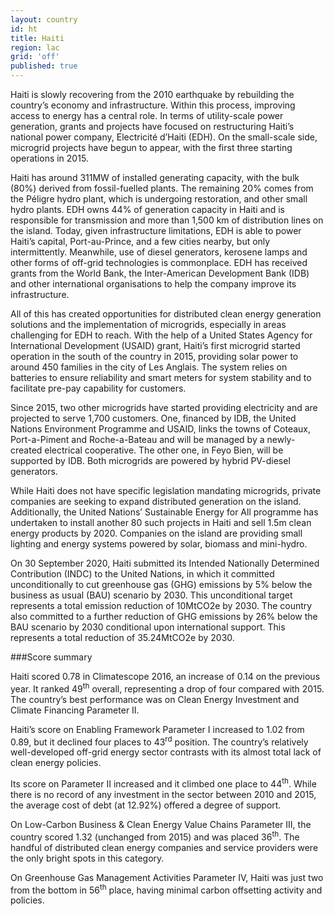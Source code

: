 ```yaml
---
layout: country
id: ht
title: Haiti
region: lac
grid: 'off'
published: true
---
```


Haiti is slowly recovering from the 2010 earthquake by rebuilding the country’s economy and infrastructure. Within this process, improving access to energy has a central role. In terms of utility-scale power generation, grants and projects have focused on restructuring Haiti’s national power company, Electricité d’Haiti (EDH). On the small-scale side, microgrid projects have begun to appear, with the first three starting operations in 2015.

Haiti has around 311MW of installed generating capacity, with the bulk (80%) derived from fossil-fuelled plants. The remaining 20% comes from the Péligre hydro plant, which is undergoing restoration, and other small hydro plants. EDH owns 44% of generation capacity in Haiti and is responsible for transmission and more than 1,500 km of distribution lines on the island. Today, given infrastructure limitations, EDH is able to power Haiti’s capital, Port-au-Prince, and a few cities nearby, but only intermittently. Meanwhile, use of diesel generators, kerosene lamps and other forms of off-grid technologies is commonplace. EDH has received grants from the World Bank, the Inter-American Development Bank (IDB) and other international organisations to help the company improve its infrastructure.

All of this has created opportunities for distributed clean energy generation solutions and the implementation of microgrids, especially in areas challenging for EDH to reach. With the help of a United States Agency for International Development (USAID) grant, Haiti’s first microgrid started operation in the south of the country in 2015, providing solar power to around 450 families in the city of Les Anglais. The system relies on batteries to ensure reliability and smart meters for system stability and to facilitate pre-pay capability for customers.

Since 2015, two other microgrids have started providing electricity and are projected to serve 1,700 customers. One, financed by IDB, the United Nations Environment Programme and USAID, links the towns of Coteaux, Port-a-Piment and Roche-a-Bateau and will be managed by a newly-created electrical cooperative. The other one, in Feyo Bien, will be supported by IDB. Both microgrids are powered by hybrid PV-diesel generators.

While Haiti does not have specific legislation mandating microgrids, private companies are seeking to expand distributed generation on the island. Additionally, the United Nations’ Sustainable Energy for All programme has undertaken to install another 80 such projects in Haiti and sell 1.5m clean energy products by 2020. Companies on the island are providing small lighting and energy systems powered by solar, biomass and mini-hydro.

On 30 September 2020, Haiti submitted its Intended Nationally Determined Contribution (INDC) to the United Nations, in which it committed unconditionally to cut greenhouse gas (GHG) emissions by 5% below the business as usual (BAU) scenario by 2030. This unconditional target represents a total emission reduction of 10MtCO2e by 2030. The country also committed to a further reduction of GHG emissions by 26% below the BAU scenario by 2030 conditional upon international support. This represents a total reduction of 35.24MtCO2e by 2030.


###Score summary 

Haiti scored 0.78 in Climatescope 2016, an increase of 0.14 on the previous year. It ranked 49<sup>th</sup> overall, representing a drop of four compared with 2015. The country’s best performance was on Clean Energy Investment and Climate Financing Parameter II.

Haiti’s score on Enabling Framework Parameter I increased to 1.02 from 0.89, but it declined four places to 43<sup>rd</sup> position. The country’s relatively well-developed off-grid energy sector  contrasts with its almost total lack of clean energy policies.

Its score on Parameter II increased and it climbed one place to 44<sup>th</sup>. While there is no record of any investment in the sector between 2010 and 2015, the average cost of debt (at 12.92%) offered a degree of support.

On Low-Carbon Business & Clean Energy Value Chains Parameter III, the country scored 1.32 (unchanged from 2015) and was placed 36<sup>th</sup>. The handful of distributed clean energy companies and service providers were the only bright spots in this category.

On Greenhouse Gas Management Activities Parameter IV, Haiti was just two from the bottom in 56<sup>th</sup> place, having minimal carbon offsetting activity and policies.
